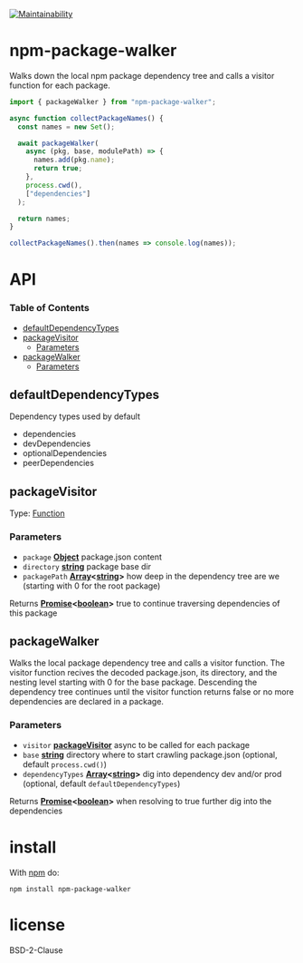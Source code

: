 [![Maintainability](undefined)](undefined)

# npm-package-walker

Walks down the local npm package dependency tree and calls a visitor function
for each package.

<!-- skip-example -->

```js
import { packageWalker } from "npm-package-walker";

async function collectPackageNames() {
  const names = new Set();

  await packageWalker(
    async (pkg, base, modulePath) => {
      names.add(pkg.name);
      return true;
    },
    process.cwd(),
    ["dependencies"]
  );

  return names;
}

collectPackageNames().then(names => console.log(names));
```

# API

<!-- Generated by documentation.js. Update this documentation by updating the source code. -->

### Table of Contents

*   [defaultDependencyTypes](#defaultdependencytypes)
*   [packageVisitor](#packagevisitor)
    *   [Parameters](#parameters)
*   [packageWalker](#packagewalker)
    *   [Parameters](#parameters-1)

## defaultDependencyTypes

Dependency types used by default

*   dependencies
*   devDependencies
*   optionalDependencies
*   peerDependencies

## packageVisitor

Type: [Function](https://developer.mozilla.org/docs/Web/JavaScript/Reference/Statements/function)

### Parameters

*   `package` **[Object](https://developer.mozilla.org/docs/Web/JavaScript/Reference/Global_Objects/Object)** package.json content
*   `directory` **[string](https://developer.mozilla.org/docs/Web/JavaScript/Reference/Global_Objects/String)** package base dir
*   `packagePath` **[Array](https://developer.mozilla.org/docs/Web/JavaScript/Reference/Global_Objects/Array)<[string](https://developer.mozilla.org/docs/Web/JavaScript/Reference/Global_Objects/String)>** how deep in the dependency tree are we (starting with 0 for the root package)

Returns **[Promise](https://developer.mozilla.org/docs/Web/JavaScript/Reference/Global_Objects/Promise)<[boolean](https://developer.mozilla.org/docs/Web/JavaScript/Reference/Global_Objects/Boolean)>** true to continue traversing dependencies of this package

## packageWalker

Walks the local package dependency tree and calls a visitor function.
The visitor function recives the decoded package.json, its directory, and the nesting level starting with 0 for the base package.
Descending the dependency tree continues until the visitor function returns false or no more dependencies
are declared in a package.

### Parameters

*   `visitor` **[packageVisitor](#packagevisitor)** async to be called for each package
*   `base` **[string](https://developer.mozilla.org/docs/Web/JavaScript/Reference/Global_Objects/String)** directory where to start crawling package.json (optional, default `process.cwd()`)
*   `dependencyTypes` **[Array](https://developer.mozilla.org/docs/Web/JavaScript/Reference/Global_Objects/Array)<[string](https://developer.mozilla.org/docs/Web/JavaScript/Reference/Global_Objects/String)>** dig into dependency dev and/or prod (optional, default `defaultDependencyTypes`)

Returns **[Promise](https://developer.mozilla.org/docs/Web/JavaScript/Reference/Global_Objects/Promise)<[boolean](https://developer.mozilla.org/docs/Web/JavaScript/Reference/Global_Objects/Boolean)>** when resolving to true further dig into the dependencies

# install

With [npm](http://npmjs.org) do:

```shell
npm install npm-package-walker
```

# license

BSD-2-Clause
